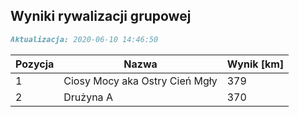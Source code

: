 ## Wyniki rywalizacji grupowej

```markdown
Aktualizacja: 2020-06-10 14:46:50
```

Pozycja | Nazwa | Wynik [km] |
------------ | -------------  | -------------
 1 |Ciosy Mocy aka Ostry Cień Mgły | 379 
 2 |Drużyna A | 370